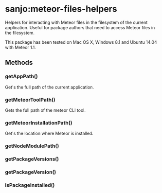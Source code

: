 # sanjo:meteor-files-helpers

Helpers for interacting with Meteor files in the filesystem of the current application.
Useful for package authors that need to access Meteor files in the filesystem.

This package has been tested on Mac OS X, Windows 8.1 and Ubuntu 14.04 with Meteor 1.1.

## Methods

### getAppPath()

Get's the full path of the current application.

### getMeteorToolPath()

Gets the full path of the meteor CLI tool.

### getMeteorInstallationPath()

Get's the location where Meteor is installed.

### getNodeModulePath()

### getPackageVersions()

### getPackageVersion()

### isPackageInstalled()
